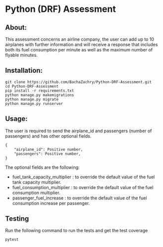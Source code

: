 # Python (DRF) Assessment

## About:

This assessment concerns an airline company, the user can add up to 10 airplanes with further information and will receive a response that includes both its fuel consumption per minute as well as the maximum number of flyable minutes.

## Installation:

```
git clone https://github.com/BachaZachry/Python-DRF-Assessment.git
cd Python-DRF-Assessment
pip install -r requirements.txt
python manage.py makemigrations
python manage.py migrate
python manage.py runserver
```

## Usage:

The user is required to send the airplane_id and passengers (number of passengers) and has other optional fields.

```
{
    "airplane_id": Positive number,
    "passengers": Positive number,
}
```

The optional fields are the following:

- fuel_tank_capacity_multiplier : to override the default value of the fuel tank capacity multiplier.
- fuel_consumption_multiplier : to override the default value of the fuel consumption multiplier.
- passenger_fuel_increase : to override the default value of the fuel consumption increase per passenger.

## Testing

Run the following command to run the tests and get the test coverage

```
pytest
```
